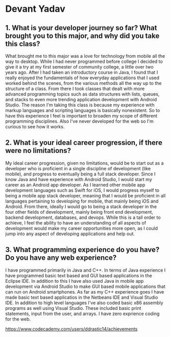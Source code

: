 # Devant Yadav

## 1. What is your developer journey so far? What brought you to this major, and why did you take this class?
What brought me to this major was a love for technology from mobile all the way to desktop. While I had never programmed before college I decided to give it a try at my first semester of community college, a little over two years ago. After I had taken an introductory course in Java, I found that I really enjoyed the fundamentals of how everyday applications that I used worked behind the scenes, from the various methods all the way up to the structure of a class. From there I took classes that dealt with more advanced programming topics such as data structures with lists, queues, and stacks to even more trending application development with Android Studio. The reason I'm taking this class is because my experience with markup languages and scripting languages is basically nonexistent. So to have this experience I feel is important to broaden my scope of different programming disciplines. Also I've never developed for the web so I'm curious to see how it works.

## 2. What is your ideal career progression, if there were no limitations?
My ideal career progression, given no limitations, would be to start out as a developer who is proficient in a single discipline of development (like mobile), and progress to eventually being a full stack developer. Since I know Java and have experience with Android Studio, I would start my career as an Android app developer. As I learned other mobile app development languages such as Swift for iOS, I would progress myself to being a mobile app stack developer, meaning that I would be proficient in all languages pertaining to developing for mobile, that mainly being iOS and Android. From there, ideally I would go to being a stack developer in the four other fields of development, mainly being front end development, backend development, databases, and devops. While this is a tall order to achieve, I feel the ability to have an understanding of all aspects of development would make my career opportunities more open, as I could jump into any aspect of developing applications and help out.

## 3.	What programming experience do you have? Do you have any web experience?
I have programmed primarily in Java and C++. In terms of Java experience I have programmed basic text based and GUI based applications in the Eclipse IDE. In addition to this I have also used Java in mobile app development via Android Studio to make GUI based mobile applications that can run on Android smartphones. As far as my C++ experience goes I have made basic text based applicatios in the Netbeans IDE and Visual Studio IDE. In addition to high level languages I've also coded basic x86 assembly programs as well using Visual Studio. These included basic print statements, input from the user, and arrays. I have zero exprience coding for the web.

https://www.codecademy.com/users/ddrastic14/achievements








